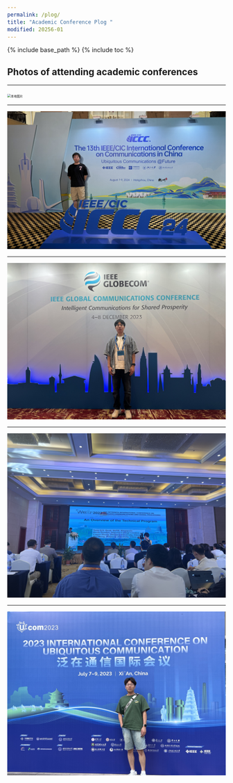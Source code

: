 ```yaml
---
permalink: /plog/
title: "Academic Conference Plog "
modified: 20256-01
---
```


{% include base_path %}
{% include toc %}

## Photos of attending academic conferences 

----

<img src="images/2409chengdu.JPG" alt="本地图片" title="Intelligent Networks 2024/09, Chengdu, China" style="zoom:50%;" />

---

<img src="images/ICCC.JPG" alt="本地图片" title="ICCC 2024/08, Hangzhou, China" style="zoom:50%;" />

---

<img src="images/GC23.JPG" alt="本地图片" title="IEEE GLOBECOM 2023/12, Kuala Lumpur, Malaysia" style="zoom:50%;" />

---

<img src="images/WCSP.JPG" alt="本地图片" title="IEEE International Conference on Wireless Communications and Signal Processing (WCSP), 2023/12, Hangzhou, China" style="zoom:50%;" />

---

<img src="images/UCOM.JPG" alt="本地图片" title="International Conference on Ubiquitous Communications, 2023/7, Xi'an, China" style="zoom:50%;" />
